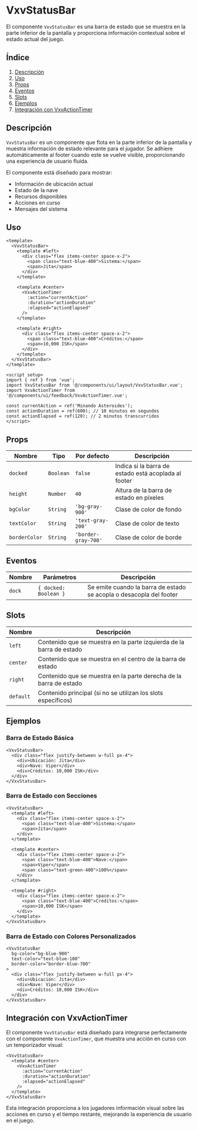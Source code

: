 # VxvStatusBar

El componente `VxvStatusBar` es una barra de estado que se muestra en la parte inferior de la pantalla y proporciona información contextual sobre el estado actual del juego.

## Índice

1. [Descripción](#descripción)
2. [Uso](#uso)
3. [Props](#props)
4. [Eventos](#eventos)
5. [Slots](#slots)
6. [Ejemplos](#ejemplos)
7. [Integración con VxvActionTimer](#integración-con-vxvactiontimer)

## Descripción

`VxvStatusBar` es un componente que flota en la parte inferior de la pantalla y muestra información de estado relevante para el jugador. Se adhiere automáticamente al footer cuando este se vuelve visible, proporcionando una experiencia de usuario fluida.

El componente está diseñado para mostrar:
- Información de ubicación actual
- Estado de la nave
- Recursos disponibles
- Acciones en curso
- Mensajes del sistema

## Uso

```vue
<template>
  <VxvStatusBar>
    <template #left>
      <div class="flex items-center space-x-2">
        <span class="text-blue-400">Sistema:</span>
        <span>Jita</span>
      </div>
    </template>
    
    <template #center>
      <VxvActionTimer 
        :action="currentAction" 
        :duration="actionDuration" 
        :elapsed="actionElapsed" 
      />
    </template>
    
    <template #right>
      <div class="flex items-center space-x-2">
        <span class="text-blue-400">Créditos:</span>
        <span>10,000 ISK</span>
      </div>
    </template>
  </VxvStatusBar>
</template>

<script setup>
import { ref } from 'vue';
import VxvStatusBar from '@/components/ui/layout/VxvStatusBar.vue';
import VxvActionTimer from '@/components/ui/feedback/VxvActionTimer.vue';

const currentAction = ref('Minando Asteroides');
const actionDuration = ref(600); // 10 minutos en segundos
const actionElapsed = ref(120); // 2 minutos transcurridos
</script>
```

## Props

| Nombre | Tipo | Por defecto | Descripción |
|--------|------|-------------|-------------|
| `docked` | `Boolean` | `false` | Indica si la barra de estado está acoplada al footer |
| `height` | `Number` | `40` | Altura de la barra de estado en píxeles |
| `bgColor` | `String` | `'bg-gray-900'` | Clase de color de fondo |
| `textColor` | `String` | `'text-gray-200'` | Clase de color de texto |
| `borderColor` | `String` | `'border-gray-700'` | Clase de color de borde |

## Eventos

| Nombre | Parámetros | Descripción |
|--------|------------|-------------|
| `dock` | `{ docked: Boolean }` | Se emite cuando la barra de estado se acopla o desacopla del footer |

## Slots

| Nombre | Descripción |
|--------|-------------|
| `left` | Contenido que se muestra en la parte izquierda de la barra de estado |
| `center` | Contenido que se muestra en el centro de la barra de estado |
| `right` | Contenido que se muestra en la parte derecha de la barra de estado |
| `default` | Contenido principal (si no se utilizan los slots específicos) |

## Ejemplos

### Barra de Estado Básica

```vue
<VxvStatusBar>
  <div class="flex justify-between w-full px-4">
    <div>Ubicación: Jita</div>
    <div>Nave: Viper</div>
    <div>Créditos: 10,000 ISK</div>
  </div>
</VxvStatusBar>
```

### Barra de Estado con Secciones

```vue
<VxvStatusBar>
  <template #left>
    <div class="flex items-center space-x-2">
      <span class="text-blue-400">Sistema:</span>
      <span>Jita</span>
    </div>
  </template>
  
  <template #center>
    <div class="flex items-center space-x-2">
      <span class="text-blue-400">Nave:</span>
      <span>Viper</span>
      <span class="text-green-400">100%</span>
    </div>
  </template>
  
  <template #right>
    <div class="flex items-center space-x-2">
      <span class="text-blue-400">Créditos:</span>
      <span>10,000 ISK</span>
    </div>
  </template>
</VxvStatusBar>
```

### Barra de Estado con Colores Personalizados

```vue
<VxvStatusBar
  bg-color="bg-blue-900"
  text-color="text-blue-100"
  border-color="border-blue-700"
>
  <div class="flex justify-between w-full px-4">
    <div>Ubicación: Jita</div>
    <div>Nave: Viper</div>
    <div>Créditos: 10,000 ISK</div>
  </div>
</VxvStatusBar>
```

## Integración con VxvActionTimer

El componente `VxvStatusBar` está diseñado para integrarse perfectamente con el componente `VxvActionTimer`, que muestra una acción en curso con un temporizador visual:

```vue
<VxvStatusBar>
  <template #center>
    <VxvActionTimer 
      :action="currentAction" 
      :duration="actionDuration" 
      :elapsed="actionElapsed" 
    />
  </template>
</VxvStatusBar>
```

Esta integración proporciona a los jugadores información visual sobre las acciones en curso y el tiempo restante, mejorando la experiencia de usuario en el juego.
